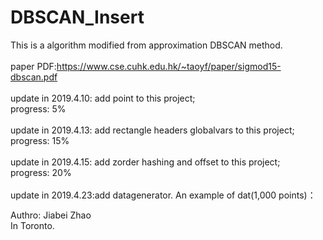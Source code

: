 # DBSCAN_Insert

This is a algorithm modified from approximation DBSCAN method.
</br>
</br>
paper PDF:https://www.cse.cuhk.edu.hk/~taoyf/paper/sigmod15-dbscan.pdf
</br>
</br>
update in 2019.4.10: add point to this project;
</br>
progress: 5%
</br>
</br>
update in 2019.4.13: add rectangle headers globalvars to this project;
</br>
progress: 15%
</br>
</br>
update in 2019.4.15: add zorder hashing and offset to this project;
</br>
progress: 20%
</br>
</br>
update in 2019.4.23:add datagenerator.
An example of dat(1,000 points)：



Authro: Jiabei Zhao
</br>
In Toronto.
